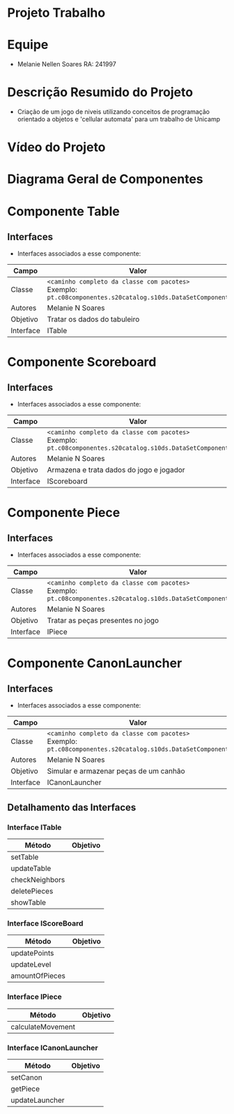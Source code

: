 # Projeto Trabalho

# Equipe
* Melanie Nellen Soares RA: 241997

# Descrição Resumido do Projeto
* Criação de um jogo de niveis utilizando conceitos de programação orientado a objetos e 'cellular automata' para um trabalho de Unicamp

# Vídeo do Projeto

# Diagrama Geral de Componentes

# Componente Table
## Interfaces
  * Interfaces associados a esse componente:
  
Campo | Valor
----- | -----
Classe | `<caminho completo da classe com pacotes>` <br> Exemplo: `pt.c08componentes.s20catalog.s10ds.DataSetComponent`
Autores | Melanie N Soares
Objetivo | Tratar os dados do tabuleiro
Interface | ITable

# Componente Scoreboard
## Interfaces
  * Interfaces associados a esse componente:
  
Campo | Valor
----- | -----
Classe | `<caminho completo da classe com pacotes>` <br> Exemplo: `pt.c08componentes.s20catalog.s10ds.DataSetComponent`
Autores | Melanie N Soares
Objetivo | Armazena e trata dados do jogo e jogador 
Interface | IScoreboard

# Componente Piece
## Interfaces
  * Interfaces associados a esse componente:
  
Campo | Valor
----- | -----
Classe | `<caminho completo da classe com pacotes>` <br> Exemplo: `pt.c08componentes.s20catalog.s10ds.DataSetComponent`
Autores | Melanie N Soares
Objetivo | Tratar as peças presentes no jogo
Interface | IPiece

# Componente CanonLauncher
## Interfaces
  * Interfaces associados a esse componente:
  
Campo | Valor
----- | -----
Classe | `<caminho completo da classe com pacotes>` <br> Exemplo: `pt.c08componentes.s20catalog.s10ds.DataSetComponent`
Autores | Melanie N Soares
Objetivo | Simular e armazenar peças de um canhão
Interface | ICanonLauncher



## Detalhamento das Interfaces

### Interface ITable

Método | Objetivo
-------| --------
setTable | 
updateTable |
checkNeighbors|
deletePieces|
showTable|

### Interface IScoreBoard

Método | Objetivo
-------| --------
updatePoints | 
updateLevel |
amountOfPieces|

### Interface IPiece

Método | Objetivo
-------| --------
calculateMovement|

### Interface ICanonLauncher

Método | Objetivo
-------| --------
setCanon | 
getPiece |
updateLauncher|





